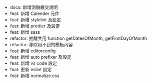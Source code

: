 - docs: 新增測驗繳交說明
- feat: 新增 Calender 元件
- feat: 新增 stylelint 及設定
- feat: 新增 prettier 及設定
- feat: 新增 sass
- refactor: 抽離共用 function
getDatesOfMonth, getFirstDayOfMonth
- refactor: 移除用不到的模板內容
- feat: 新增 editorconfig
- feat: 新增 auto prefixer 及設定
- feat: 新增 vs code 設定
- feat: 更新 eslint 設定
- feat: 新增 normalize.css